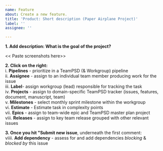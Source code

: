 ```yaml
---
name: Feature
about: Create a new feature.
title: 'Product: Short description (Paper Airplane Project)'
label: ''
assignee: ''

---
```


**1. Add description: What is the goal of the project?** 

<< Paste screenshots here>>
 
**2. Click on the right:**  
i. **Pipelines** - prioritize in a TeamPSD (& Workgroup) pipeline  
ii. **Assignee** - assign to an individual team member producing work for the issue  
iii. **Label**- assign workgroup (lead) responsible for tracking the task  
iv. **Projects** - assign to domain-specific TeamPSD tracker (issues, features, document, manuscript, team)  
v. **Milestones** - select monthly sprint milestone within the workgroup   
vi. **Estimate** - Estimate task in complexity points   
vii. **Epics** - assign to team-wide epic and TeamPSD master plan project  
viii. **Releases** - assign to key team release grouped with other relevant issues  

**3. Once you hit "Submit new issue**, underneath the first comment:   
viiii. **Add dependency** - assess for and add dependencies *blocking* & *blocked by* this issue


